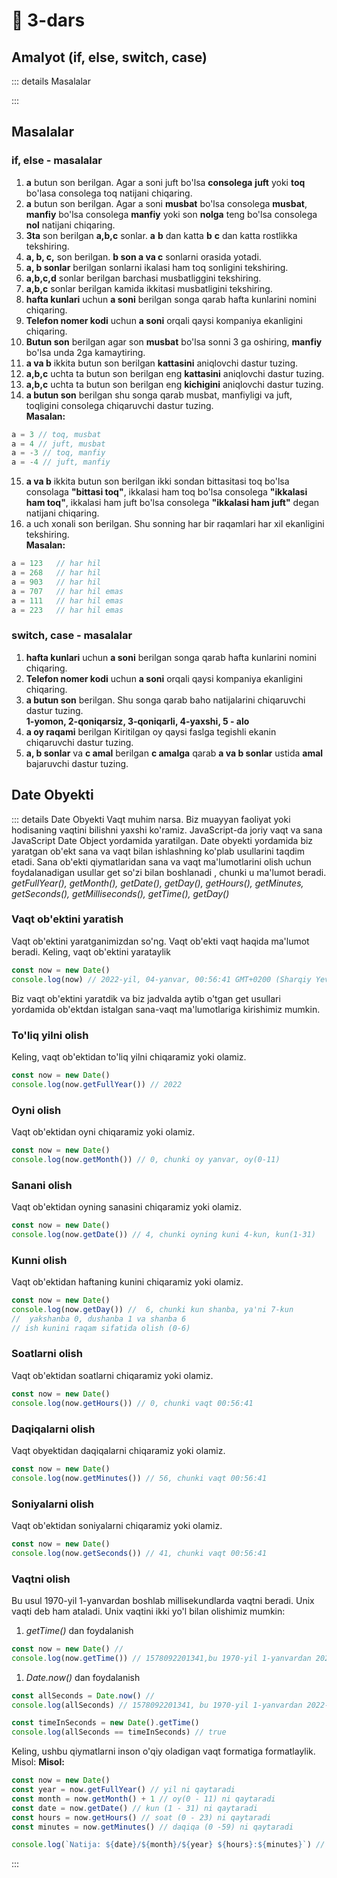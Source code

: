# 📔 3-dars


## Amalyot (if, else, switch, case)

::: details Masalalar


:::
## Masalalar 

### if, else - masalalar
1. **a** butun son berilgan. Agar a soni juft bo'lsa **consolega** **juft** yoki **toq** bo'lasa consolega toq natijani chiqaring.
2. **a** butun son berilgan. Agar a soni **musbat** bo'lsa consolega **musbat**, **manfiy** bo'lsa consolega **manfiy** yoki son **nolga** teng bo'lsa consolega **nol**  natijani chiqaring.
3. **3ta** son berilgan **a,b,c** sonlar. **a** **b** dan katta **b** **c** dan katta rostlikka tekshiring.
4. **a, b, c,** son berilgan. **b son a va c** sonlarni orasida yotadi.
5. **a, b sonlar** berilgan sonlarni ikalasi ham toq sonligini tekshiring.
6. **a,b,c,d** sonlar berilgan barchasi musbatliggini tekshiring.
7. **a,b,c** sonlar berilgan kamida ikkitasi musbatligini tekshiring.
8. **hafta kunlari** uchun **a soni** berilgan songa qarab hafta kunlarini nomini chiqaring.
9. **Telefon nomer kodi** uchun **a soni** orqali qaysi kompaniya ekanligini chiqaring.
10. **Butun son** berilgan agar son **musbat** bo'lsa sonni 3 ga oshiring, **manfiy** bo'lsa unda 2ga kamaytiring.
11. **a va b** ikkita butun son berilgan **kattasini** aniqlovchi dastur tuzing.
12. **a,b,c** uchta ta butun son berilgan eng **kattasini** aniqlovchi dastur tuzing.
13. **a,b,c** uchta ta butun son berilgan eng **kichigini** aniqlovchi dastur tuzing.
14. **a butun son** berilgan shu songa qarab musbat, manfiyligi va juft, toqligini consolega chiqaruvchi dastur tuzing. <br>
**Masalan:**
```js
a = 3 // toq, musbat 
a = 4 // juft, musbat 
a = -3 // toq, manfiy 
a = -4 // juft, manfiy 
```
15. **a va b** ikkita butun son berilgan ikki sondan bittasitasi toq bo'lsa consolaga **"bittasi toq"**, ikkalasi ham toq bo'lsa consolega **"ikkalasi ham toq"**, ikkalasi ham juft bo'lsa consolega **"ikkalasi ham juft"** degan natijani chiqaring.
16. a uch xonali son berilgan. Shu sonning har bir raqamlari har xil ekanligini tekshiring. <br>
**Masalan:**
```js
a = 123   // har hil
a = 268   // har hil
a = 903   // har hil 
a = 707   // har hil emas
a = 111   // har hil emas
a = 223   // har hil emas
```

### switch, case - masalalar

1. **hafta kunlari** uchun **a soni** berilgan songa qarab hafta kunlarini nomini chiqaring.
2. **Telefon nomer kodi** uchun **a soni** orqali qaysi kompaniya ekanligini chiqaring.
3.  **a butun son** berilgan. Shu songa qarab baho natijalarini chiqaruvchi dastur tuzing. <br> **1-yomon, 2-qoniqarsiz, 3-qoniqarli, 4-yaxshi, 5 - alo**
4. **a oy raqami** berilgan Kiritilgan oy qaysi faslga tegishli ekanin chiqaruvchi dastur tuzing.
5. **a, b sonlar** va **c amal** berilgan **c amalga** qarab **a va b sonlar** ustida **amal** bajaruvchi dastur tuzing.


## Date Obyekti
::: details Date Obyekti
Vaqt muhim narsa. Biz muayyan faoliyat yoki hodisaning vaqtini bilishni yaxshi ko'ramiz. JavaScript-da joriy vaqt va sana JavaScript Date Object yordamida yaratilgan. Date obyekti yordamida biz yaratgan ob'ekt sana va vaqt bilan ishlashning ko'plab usullarini taqdim etadi.
Sana ob'ekti qiymatlaridan sana va vaqt ma'lumotlarini olish uchun foydalanadigan usullar get so'zi bilan boshlanadi , chunki u ma'lumot beradi.
_getFullYear(), getMonth(), getDate(), getDay(), getHours(), getMinutes, getSeconds(), getMilliseconds(), getTime(), getDay()_

<!-- ![Date time Object](../images/date_time_object.png) -->

### Vaqt ob'ektini yaratish

Vaqt ob'ektini yaratganimizdan so'ng. Vaqt ob'ekti vaqt haqida ma'lumot beradi. Keling, vaqt ob'ektini yarataylik

```js
const now = new Date()
console.log(now) // 2022-yil, 04-yanvar, 00:56:41 GMT+0200 (Sharqiy Yevropa standart vaqti)
```

Biz vaqt ob'ektini yaratdik va biz jadvalda aytib o'tgan get usullari yordamida ob'ektdan istalgan sana-vaqt ma'lumotlariga kirishimiz mumkin.

### To'liq yilni olish

Keling, vaqt ob'ektidan to'liq yilni chiqaramiz yoki olamiz.

```js
const now = new Date()
console.log(now.getFullYear()) // 2022
```

### Oyni olish

Vaqt ob'ektidan oyni chiqaramiz yoki olamiz.

```js
const now = new Date()
console.log(now.getMonth()) // 0, chunki oy yanvar, oy(0-11)
```

### Sanani olish

Vaqt ob'ektidan oyning sanasini chiqaramiz yoki olamiz.

```js
const now = new Date()
console.log(now.getDate()) // 4, chunki oyning kuni 4-kun, kun(1-31)
```

### Kunni olish

Vaqt ob'ektidan haftaning kunini chiqaramiz yoki olamiz.

```js
const now = new Date()
console.log(now.getDay()) //  6, chunki kun shanba, ya'ni 7-kun 
//  yakshanba 0, dushanba 1 va shanba 6 
// ish kunini raqam sifatida olish (0-6)
```

### Soatlarni olish

Vaqt ob'ektidan soatlarni chiqaramiz yoki olamiz.

```js
const now = new Date()
console.log(now.getHours()) // 0, chunki vaqt 00:56:41
```

### Daqiqalarni olish

Vaqt obyektidan daqiqalarni chiqaramiz yoki olamiz.

```js
const now = new Date()
console.log(now.getMinutes()) // 56, chunki vaqt 00:56:41
```

### Soniyalarni olish

Vaqt ob'ektidan soniyalarni chiqaramiz yoki olamiz.


```js
const now = new Date()
console.log(now.getSeconds()) // 41, chunki vaqt 00:56:41
```

### Vaqtni olish

Bu usul 1970-yil 1-yanvardan boshlab millisekundlarda vaqtni beradi. Unix vaqti deb ham ataladi. Unix vaqtini ikki yo'l bilan olishimiz mumkin:

1. _getTime()_ dan foydalanish

```js
const now = new Date() //
console.log(now.getTime()) // 1578092201341,bu 1970-yil 1-yanvardan 2022-yil 4-yanvargacha oʻtgan soniyalar soni 00:56:41
```

1. _Date.now()_ dan foydalanish

```js
const allSeconds = Date.now() //
console.log(allSeconds) // 1578092201341, bu 1970-yil 1-yanvardan 2022-yil 4-yanvargacha oʻtgan soniyalar soni 00:56:41

const timeInSeconds = new Date().getTime()
console.log(allSeconds == timeInSeconds) // true
```

Keling, ushbu qiymatlarni inson o'qiy oladigan vaqt formatiga formatlaylik. Misol:
**Misol:**

```js
const now = new Date()
const year = now.getFullYear() // yil ni qaytaradi
const month = now.getMonth() + 1 // oy(0 - 11) ni qaytaradi
const date = now.getDate() // kun (1 - 31) ni qaytaradi
const hours = now.getHours() // soat (0 - 23) ni qaytaradi
const minutes = now.getMinutes() // daqiqa (0 -59) ni qaytaradi

console.log(`Natija: ${date}/${month}/${year} ${hours}:${minutes}`) // Natija: 4/1/2022 0:56
```


:::
